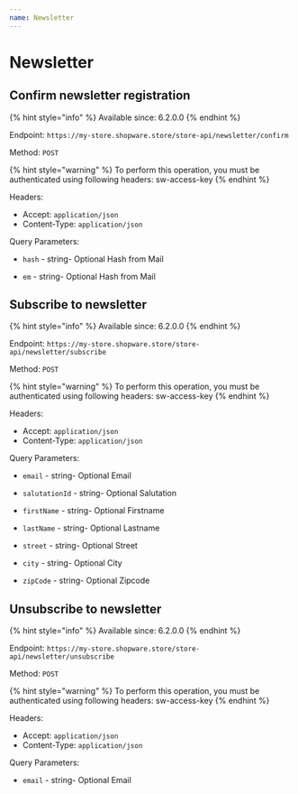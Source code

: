 ```yaml
---
name: Newsletter
---
```


# Newsletter

## Confirm newsletter registration

{% hint style="info" %}
Available since: 6.2.0.0
{% endhint %}

Endpoint: `https://my-store.shopware.store/store-api/newsletter/confirm`

Method: `POST`

{% hint style="warning" %}
To perform this operation, you must be authenticated using following headers:
sw-access-key
{% endhint %}

Headers:

- Accept: `application/json`
- Content-Type: `application/json`

Query Parameters:

- `hash` - string- Optional
Hash from Mail

- `em` - string- Optional
Hash from Mail

## Subscribe to newsletter

{% hint style="info" %}
Available since: 6.2.0.0
{% endhint %}

Endpoint: `https://my-store.shopware.store/store-api/newsletter/subscribe`

Method: `POST`

{% hint style="warning" %}
To perform this operation, you must be authenticated using following headers:
sw-access-key
{% endhint %}

Headers:

- Accept: `application/json`
- Content-Type: `application/json`

Query Parameters:

- `email` - string- Optional
Email

- `salutationId` - string- Optional
Salutation

- `firstName` - string- Optional
Firstname

- `lastName` - string- Optional
Lastname

- `street` - string- Optional
Street

- `city` - string- Optional
City

- `zipCode` - string- Optional
Zipcode

## Unsubscribe to newsletter

{% hint style="info" %}
Available since: 6.2.0.0
{% endhint %}

Endpoint: `https://my-store.shopware.store/store-api/newsletter/unsubscribe`

Method: `POST`

{% hint style="warning" %}
To perform this operation, you must be authenticated using following headers:
sw-access-key
{% endhint %}

Headers:

- Accept: `application/json`
- Content-Type: `application/json`

Query Parameters:

- `email` - string- Optional
Email
